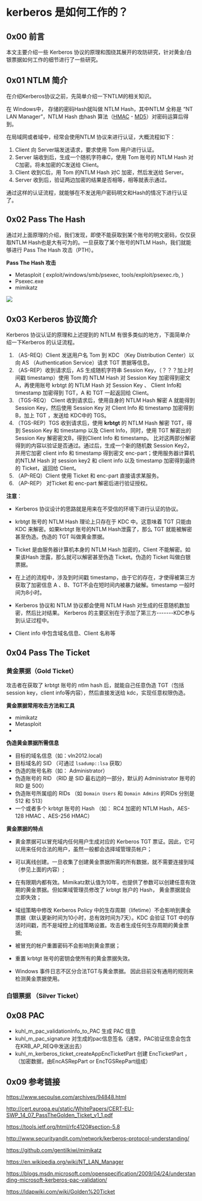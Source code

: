 # kerberos 是如何工作的？

## 0x00 前言

本文主要介绍一些 Kerberos 协议的原理和围绕其展开的攻防研究，针对黄金/白银票据如何工作的细节进行了一些研究。

## 0x01 NTLM 简介

在介绍Kerberos协议之前，先简单介绍一下NTLM的相关知识。

在 Windows中， 存储的密码Hash就叫做 NTLM Hash，其中NTLM 全称是 “NT LAN Manager”，NTLM Hash 由hash 算法（[HMAC](https://en.wikipedia.org/wiki/HMAC) - [MD5](https://en.wikipedia.org/wiki/MD5)）对密码运算后得到。

在局域网或者域中，经常会使用NTLM 协议来进行认证，大概流程如下：

1. Client 向 Server端发送请求，要求使用 Tom 用户进行认证。
2. Server 端收到后，生成一个随机字符串C，使用 Tom 账号的 NTLM Hash 对C加密。将未加密的C发送给 Client。
3. Client 收到C后，用 Tom 的NTLM Hash 对C 加密，然后发送给 Server。
4. Server 收到后，验证两边加密的结果是否相等，相等就表示通过。



通过这样的认证流程，就能够在不发送用户密码明文和Hash的情况下进行认证了。

## 0x02 Pass The Hash

通过对上面原理的介绍，我们发现，即使不能获取到某个账号的明文密码，仅仅获取NTLM Hash也是大有可为的。一旦获取了某个账号的NTLM Hash，我们就能够进行 Pass The Hash 攻击（PTH）。

**Pass The Hash 攻击** 

- Metasploit ( exploit/windows/smb/psexec, tools/exploit/psexec.rb, )
- Psexec.exe
- mimikatz

![](图片地址)

## 0x03 Kerberos 协议简介

Kerberos 协议认证的原理和上述提到的 NTLM 有很多类似的地方，下面简单介绍一下Kerberos 的认证流程。

1. （AS-REQ）Client 发送用户名 Tom 到 KDC （Key Distribution Center）以向 AS （Authentication Service）请求 TGT 票据等信息。
2. （AS-REP）收到请求后，AS 生成随机字符串 Session Key，（？？？加上时间戳 timestamp）使用 Tom 的 NTLM Hash 对 Session Key 加密得到密文 A，再使用账号 krbtgt 的 NTLM Hash 对 Session Key 、 Client Info和 timestamp 加密得到 TGT，A 和 TGT 一起返回给 Client。
3. （TGS-REQ） Client 收到请求后，使用自身的 NTLM Hash 解密 A 就能得到 Session Key，然后使用 Session Key 对 Client Info 和 timestamp 加密得到 B，加上 TGT ，发送给 KDC中的 TGS。
4. （TGS-REP）TGS  收到请求后，使用 **krbtgt** 的 NTLM Hash 解密 TGT，得到 Session Key 和 timestamp 以及 Client Info，同时，使用 TGT 解密出的 Session Key 解密密文B，得到Client Info 和 timestamp。 比对这两部分解密得到的内容以验证是否通过。通过后，生成一个新的随机数 Session Key2，并用它加密 client info 和 timestamp 得到密文 enc-part；使用服务器计算机的NTLM Hash 对 session key2 和 client info 以及 timestamp 加密得到最终的 Ticket，返回给 Client。
5. （AP-REQ）Client 使用 Ticket 和 enc-part 直接请求某服务。
6. （AP-REP） 对Ticket 和 enc-part 解密后进行验证授权。

**注意**：

- Kerberos 协议设计的思路就是用来在不受信的环境下进行认证的协议。

-  krbtgt 账号的 NTLM Hash 理论上只存在于 KDC 中。这意味着 TGT 只能由 KDC 来解密。如果krbtgt 账号的NTLM Hash泄露了，那么 TGT 就能被解密甚至伪造。伪造的 TGT 叫做黄金票据。
- Ticket 是由服务器计算机本身的 NTLM Hash 加密的，Client 不能解密。如果该Hash 泄露，那么就可以解密甚至伪造 Ticket。伪造的 Ticket 叫做白银票据。
- 在上述的流程中，涉及到时间戳 timestamp，由于它的存在，才使得被第三方获取了加密信息 A 、B、TGT不会在短时间内被暴力破解。timestamp 一般时间为8小时。
- Kerberos 协议和 NTLM 协议都会使用 NTLM Hash 对生成的任意随机数加密，然后比对结果。 Kerberos 的主要区别在于添加了第三方-------KDC参与到认证过程中。
- Client info 中包含域名信息、Client 名称等



## 0x04 Pass The Ticket

### 黄金票据（Gold Ticket）

攻击者在获取了 krbtgt 账号的 ntlm hash 后，就能自己任意伪造 TGT（包括session key，client info等内容），然后直接发送给 kdc，实现任意权限伪造。	

**黄金票据常用攻击方法和工具**

- mimikatz
- Metasploit
- 



**伪造黄金票据所需信息**

- 目标的域名信息（如：vln2012.local)
- 目标域名的 SID （可通过 `lsadump::lsa` 获取）
- 伪造的账号名称（如： Administrator）
- 伪造账号的 RID （RID 是 SID 最右边的一部分，默认的 Administrator 账号的 RID 是 500）
- 伪造账号所属组的 RIDs （如 `Domain Users` 和 `Domain Admins` 的RIDs 分别是 512 和 513）
- 一个或者多个 krbtgt 账号的 Hash （如： RC4 加密的 NTLM Hash，AES-128 HMAC 、AES-256 HMAC）



**黄金票据的特点**

- 黄金票据可以冒充域内任何用户生成对应的 Kerberos TGT 票证。因此，它可以用来任何合法的用户，虽然一般都会选择域管理员帐户；

- 可以离线创建。一旦收集了创建黄金票据所需的所有数据，就不需要连接到域（参见上面的内容）;
- 在有限期内都有效。Mimikatz默认值为10年，也提供了参数可以创建任意有效期的黄金票据。但如果域管理员修改了 krbtgt 账户的 Hash， 黄金票据就会立即失效；
- 域组策略中修改 Kerberos Policy 中的生存周期（lifetime）不会影响到黄金票据（默认更新时间为10小时，总有效时间为7天）。KDC 会验证 TGT 中的存活时间戳，而不是域控上的组策略设置。攻击者生成任何生存周期的黄金票据;
- 被冒充的帐户重置密码不会影响到黄金票据；
- 重置 krbtgt 账号的密钥会使所有的黄金票据失效。 
- Windows 事件日志不区分合法TGT与黄金票据。 因此目前没有通用的规则来检测黄金票据使用。



### 白银票据 （Silver Ticket）

















## 0x08 PAC



- kuhl_m_pac_validationInfo_to_PAC   生成 PAC 信息
- kuhl_m_pac_signature 对生成的pac信息签名（通常，PAC验证信息会包含在KRB_AP_REQ中发送出去）
- kuhl_m_kerberos_ticket_createAppEncTicketPart 创建 EncTicketPart ，（加密数据，由EncASRepPart or EncTGSRepPart组成）



## 0x09 参考链接

https://www.secpulse.com/archives/94848.html

http://cert.europa.eu/static/WhitePapers/CERT-EU-SWP_14_07_PassTheGolden_Ticket_v1_1.pdf

https://tools.ietf.org/html/rfc4120#section-5.8

http://www.securityandit.com/network/kerberos-protocol-understanding/

https://github.com/gentilkiwi/mimikatz

https://en.wikipedia.org/wiki/NT_LAN_Manager

https://blogs.msdn.microsoft.com/openspecification/2009/04/24/understanding-microsoft-kerberos-pac-validation/

https://ldapwiki.com/wiki/Golden%20Ticket